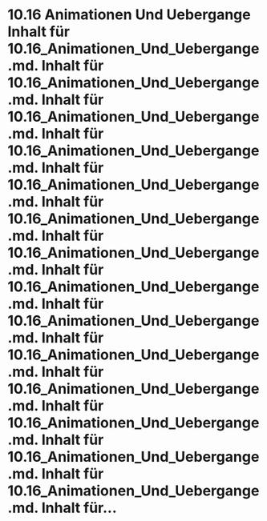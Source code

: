 # 10.16 Animationen Und Uebergange Inhalt für 10.16_Animationen_Und_Uebergange.md. Inhalt für 10.16_Animationen_Und_Uebergange.md. Inhalt für 10.16_Animationen_Und_Uebergange.md. Inhalt für 10.16_Animationen_Und_Uebergange.md. Inhalt für 10.16_Animationen_Und_Uebergange.md. Inhalt für 10.16_Animationen_Und_Uebergange.md. Inhalt für 10.16_Animationen_Und_Uebergange.md. Inhalt für 10.16_Animationen_Und_Uebergange.md. Inhalt für 10.16_Animationen_Und_Uebergange.md. Inhalt für 10.16_Animationen_Und_Uebergange.md. Inhalt für 10.16_Animationen_Und_Uebergange.md. Inhalt für 10.16_Animationen_Und_Uebergange.md. Inhalt für 10.16_Animationen_Und_Uebergange.md. Inhalt für 10.16_Animationen_Und_Uebergange.md. Inhalt für...